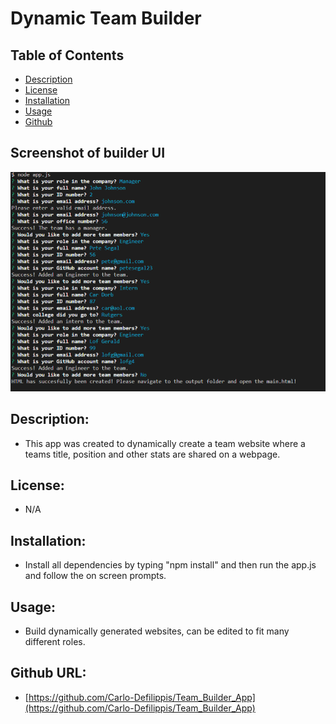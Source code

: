 
# Dynamic Team Builder

## Table of Contents
    
* [Description](#description)
* [License](#license)
* [Installation](#installation)
* [Usage](#usage)
* [Github](#github)

## Screenshot of builder UI
![Screenshot of builder](teambuilder.png)

## <a name="description">Description:</a>
*    This app was created to dynamically create a team website where a teams title, position and other stats are shared on a webpage.

## <a name="license">License:</a>
*    N/A

## <a name="installation">Installation:</a>
*    Install all dependencies by typing "npm install" and then run the app.js and follow the on screen prompts.

## <a name="usage">Usage:</a>
*    Build dynamically generated websites, can be edited to fit many different roles.

## <a name="github">Github URL:</a>
*    [https://github.com/Carlo-Defilippis/Team_Builder_App](https://github.com/Carlo-Defilippis/Team_Builder_App)
    